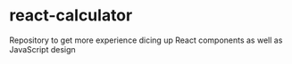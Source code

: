 # react-calculator

Repository to get more experience dicing up React components as well as JavaScript design
